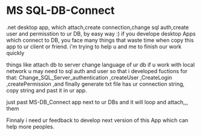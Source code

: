 # MS SQL-DB-Connect
.net desktop app, which attach,create connection,change sql auth,create user and permisstion to ur DB, by easy way :)
if you  develope desktop Apps which connect to DB, you face many things that waste time when copy this app to ur client or friend.
i'm trying to help u and me to finish our work quickly

things like
attach db to server
change language of ur db
if u work with local network u may need to sql auth and user
so that i developed fuctions for that: 
Change_SQL_Server_authentication
,createUser
,CreateLogin
,createPermission
,and finally generate txt file has ur connection string, copy string and past it in ur app.

just past MS-DB_Connect app next to ur DBs and it will loop and attach,,, them 

Finnaly i need ur feedback to develop next version of this App which can help more peoples.

